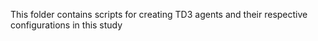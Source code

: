 This folder contains scripts for creating TD3 agents and their respective configurations in this study
